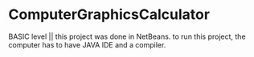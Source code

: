 # ComputerGraphicsCalculator
BASIC level ||
this project was done in NetBeans.
to run this project, the computer has to have JAVA IDE and a compiler. 
